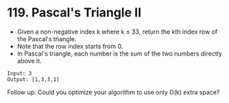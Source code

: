 # 119. Pascal's Triangle II
* Given a non-negative index k where k ≤ 33, return the kth index row of the Pascal's triangle.
* Note that the row index starts from 0.
* In Pascal's triangle, each number is the sum of the two numbers directly above it.
```text
Input: 3
Output: [1,3,3,1]
```
Follow up:
Could you optimize your algorithm to use only O(k) extra space?
